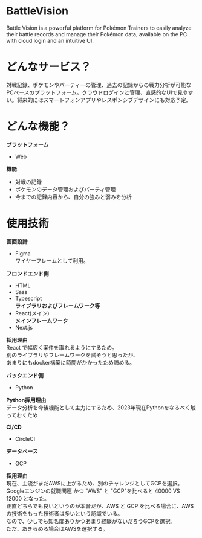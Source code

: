 # BattleVision
Battle Vision is a powerful platform for Pokémon Trainers to easily analyze their battle records and manage their Pokémon data, available on the PC with cloud login and an intuitive UI.

# どんなサービス？
対戦記録、ポケモンやパーティーの管理、過去の記録からの戦力分析が可能なPCベースのプラットフォーム。クラウドログインと管理、直感的なUIで見やすい。将来的にはスマートフォンアプリやレスポンシブデザインにも対応予定。

# どんな機能？

**プラットフォーム**
- Web

**機能**
- 対戦の記録
- ポケモンのデータ管理およびパーティ管理
- 今までの記録内容から、自分の強みと弱みを分析

# 使用技術

**画面設計**
- Figma  
ワイヤーフレームとして利用。

**フロンドエンド側**
- HTML
- Sass
- Typescript  
**ライブラリおよびフレームワーク等** 
- React(メイン)  
**メインフレームワーク**
- Next.js  

**採用理由**  
React で幅広く案件を取れるようにするため。<br>
別のライブラリやフレームワークを試そうと思ったが、<br>
あまりにもdocker構築に時間がかかったため諦める。<br>

**バックエンド側**  
- Python

**Python採用理由**  
データ分析を今後機能として主力にするため、2023年現在Pythonをなるべく触っておくため

**CI/CD**  
- CircleCI  

**データベース**  
- GCP  

**採用理由**  
現在、主流がまだAWSに上がるため、別のチャレンジとしてGCPを選択。<br>
Googleエンジンの就職関連 かつ "AWS" と "GCP"を比べると 40000 VS 12000 となった。<br>
正直どちらでも良いというのが本音だが、AWS と GCP を比べる場合に、AWSの技術をもった技術者は多いという認識でいる。<br>
なので、少しでも知名度ありかつあまり経験がないだろうGCPを選択。<br>
ただ、あきらめる場合はAWSを選択する。<br>